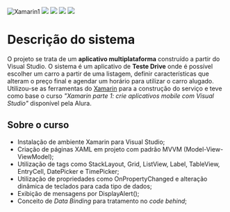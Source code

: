 ![Xamarin1](https://github.com/RedONe06/XamarinApps/assets/98191980/d5b72d95-9851-48dc-b777-f0ec8cf5d49d)
<img src="https://img.shields.io/static/v1?label=by&message=Alura&color=blue&style=for-the-badge"> <img src="https://img.shields.io/static/v1?label=Tech&message=.NET 6.0&color=darkblue&style=for-the-badge&logo=.NET"> <img src="https://img.shields.io/static/v1?label=Tech&message=C%23&color=darkblue&style=for-the-badge&logo=csharp"> <img src="https://img.shields.io/static/v1?label=Tech&message=Xamarin&color=darkblue&style=for-the-badge&logo=xamarin">

# Descrição do sistema

O projeto se trata de um **aplicativo multiplataforma** construído a partir do Visual Studio. O sistema é um aplicativo de **Teste Drive** onde é possível escolher um carro a partir de uma listagem, definir características que alteram o preço final e agendar um horário para utilizar o carro alugado. Utilizou-se as ferramentas do [Xamarin](https://learn.microsoft.com/pt-br/xamarin/get-started/what-is-xamarin) para a construção do serviço e teve como base o curso _"Xamarin parte 1: crie aplicativos mobile com Visual Studio"_ disponível pela Alura.

## Sobre o curso

- Instalação de ambiente Xamarin para Visual Studio;
- Criação de páginas XAML em projeto com padrão MVVM (Model-View-ViewModel);
- Utilização de tags como StackLayout, Grid, ListView, Label, TableView, EntryCell, DatePicker e  TimePicker;
- Utilização de propriedades como OnPropertyChanged e alteração dinâmica de teclados para cada tipo de dados;
- Exibição de mensagens por DisplayAlert();
- Conceito de _Data Binding_ para tratamento no _code behind_;
